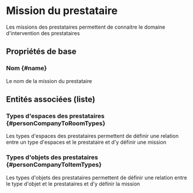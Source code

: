 # Mission du prestataire
<!--- THIS FILE IS GENERATED PLEASE DO NOT EDIT IT DIRECTLY --->

Les missions des prestataires permettent de connaitre le domaine d'intervention des prestataires

## Propriétés de base

### Nom {#name}
        
Le nom de la mission du prestataire



## Entités associées (liste)

### Types d'espaces des prestataires {#personCompanyToRoomTypes}
        
Les types d'espaces des prestataires permettent de définir une relation entre un type d'espaces et le prestataire et d'y définir une mission
### Types d'objets des prestataires {#personCompanyToItemTypes}
        
Les types d'objets des prestataires permettent de définir une relation entre le type d'objet et le prestataires et d'y définir la mission



